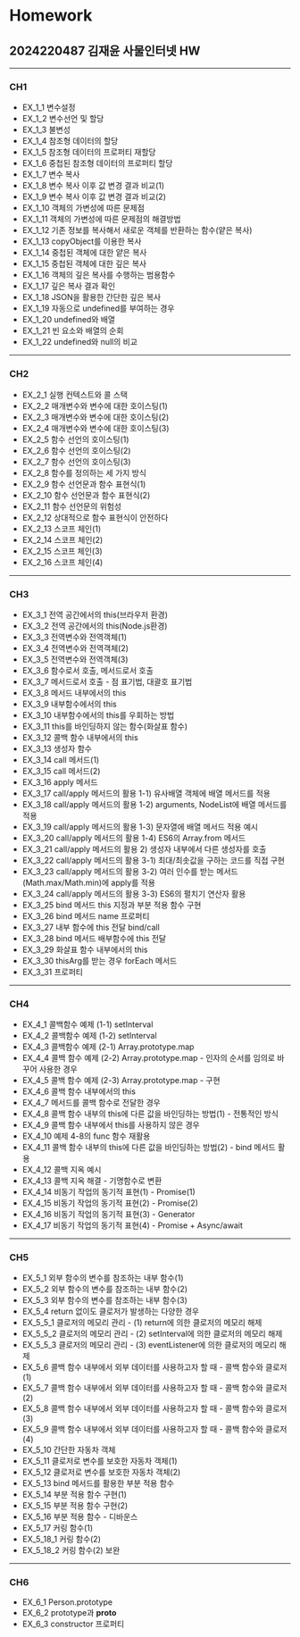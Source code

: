 # Homework 
## 2024220487 김재윤 사물인터넷 HW
***
### CH1
  + EX_1_1 변수설정 
  + EX_1_2 변수선언 및 할당 
  + EX_1_3 불변성
  + EX_1_4 참조형 데이터의 할당
  + EX_1_5 참조형 데이터의 프로퍼티 재할당
  + EX_1_6 중첩된 참조형 데이터의 프로퍼티 할당  
  + EX_1_7 변수 복사  
  + EX_1_8 변수 복사 이후 값 변경 결과 비교(1)  
  + EX_1_9 변수 복사 이후 값 변경 결과 비교(2)  
  + EX_1_10 객체의 가변성에 따른 문제점  
  + EX_1_11 객체의 가변성에 따른 문제점의 해결방법  
  + EX_1_12 기존 정보를 복사해서 새로운 객체를 반환하는 함수(얕은 복사) 
  + EX_1_13 copyObject를 이용한 복사  
  + EX_1_14 중첩된 객체에 대한 얕은 복사  
  + EX_1_15 중첩된 객체에 대한 깊은 복사
  + EX_1_16 객체의 깊은 복사를 수행하는 범용함수  
  + EX_1_17 깊은 복사 결과 확인
  + EX_1_18 JSON을 활용한 간단한 깊은 복사  
  + EX_1_19 자동으로 undefined를 부여하는 경우  
  + EX_1_20 undefined와 배열
  + EX_1_21 빈 요소와 배열의 순회
  + EX_1_22 undefined와 null의 비교

***
### CH2
  + EX_2_1 실행 컨텍스트와 콜 스택
  + EX_2_2 매개변수와 변수에 대한 호이스팅(1)  
  + EX_2_3 매개변수와 변수에 대한 호이스팅(2)
  + EX_2_4 매개변수와 변수에 대한 호이스팅(3)
  + EX_2_5 함수 선언의 호이스팅(1)  
  + EX_2_6 함수 선언의 호이스팅(2)  
  + EX_2_7 함수 선언의 호이스팅(3)  
  + EX_2_8 함수를 정의하는 세 가지 방식  
  + EX_2_9 함수 선언문과 함수 표현식(1)  
  + EX_2_10 함수 선언문과 함수 표현식(2)
  + EX_2_11 함수 선언문의 위험성 
  + EX_2_12 상대적으로 함수 표현식이 안전하다
  + EX_2_13 스코프 체인(1)  
  + EX_2_14 스코프 체인(2) 
  + EX_2_15 스코프 체인(3) 
  + EX_2_16 스코프 체인(4)

***
### CH3
  + EX_3_1 전역 공간에서의 this(브라우저 환경)  
  + EX_3_2 전역 공간에서의 this(Node.js환경)  
  + EX_3_3 전역변수와 전역객체(1)
  + EX_3_4 전역변수와 전역객체(2)  
  + EX_3_5 전역변수와 전역객체(3) 
  + EX_3_6 함수로서 호출, 메서드로서 호출
  + EX_3_7 메서드로서 호출 - 점 표기법, 대괄호 표기법 
  + EX_3_8 메서드 내부에서의 this
  + EX_3_9 내부함수에서의 this  
  + EX_3_10 내부함수에서의 this를 우회하는 방법  
  + EX_3_11 this를 바인딩하지 않는 함수(화살표 함수)
  + EX_3_12 콜백 함수 내부에서의 this
  + EX_3_13 생성자 함수
  + EX_3_14 call 메서드(1)  
  + EX_3_15 call 메서드(2) 
  + EX_3_16 apply 메서드
  + EX_3_17 call/apply 메서드의 활용 1-1) 유사배열 객체에 배열 메서드를 적용
  + EX_3_18 call/apply 메서드의 활용 1-2) arguments, NodeList에 배열 메서드를 적용
  + EX_3_19 call/apply 메서드의 활용 1-3) 문자열에 배열 메서드 적용 예시
  + EX_3_20 call/apply 메서드의 활용 1-4) ES6의 Array.from 메서드 
  + EX_3_21 call/apply 메서드의 활용 2) 생성자 내부에서 다른 생성자를 호출 
  + EX_3_22 call/apply 메서드의 활용 3-1) 최대/최솟값을 구하는 코드를 직접 구현
  + EX_3_23 call/apply 메서드의 활용 3-2) 여러 인수를 받는 메서드(Math.max/Math.min)에 apply를 적용
  + EX_3_24 call/apply 메서드의 활용 3-3) ES6의 펼치기 연산자 활용
  + EX_3_25 bind 메서드 this 지정과 부분 적용 함수 구현
  + EX_3_26 bind 메서드 name 프로퍼티 
  + EX_3_27 내부 함수에 this 전달 bind/call
  + EX_3_28 bind 메서드 배부함수에 this 전달  
  + EX_3_29 화살표 함수 내부에서의 this 
  + EX_3_30 thisArg를 받는 경우 forEach 메서드
  + EX_3_31 프로퍼티

***
### CH4
+ EX_4_1 콜백함수 예제 (1-1) setInterval
+ EX_4_2 콜백함수 예제 (1-2) setInterval
+ EX_4_3 콜백함수 예제 (2-1) Array.prototype.map
+ EX_4_4 콜백 함수 예제 (2-2) Array.prototype.map - 인자의 순서를 임의로 바꾸어 사용한 경우
+ EX_4_5 콜백 함수 예제 (2-3) Array.prototype.map - 구현
+ EX_4_6 콜백 함수 내부에서의 this
+ EX_4_7 메서드를 콜백 함수로 전달한 경우
+ EX_4_8 콜백 함수 내부의 this에 다른 값을 바인딩하는 방법(1) - 전통적인 방식
+ EX_4_9 콜백 함수 내부에서 this를 사용하지 않은 경우
+ EX_4_10 예제 4-8의 func 함수 재활용
+ EX_4_11 콜백 함수 내부의 this에 다른 값을 바인딩하는 방법(2) - bind 메서드 활용
+ EX_4_12 콜백 지옥 예시
+ EX_4_13 콜백 지옥 해결 - 기명함수로 변환
+ EX_4_14 비동기 작업의 동기적 표현(1) - Promise(1)
+ EX_4_15 비동기 작업의 동기적 표현(2) - Promise(2)
+ EX_4_16 비동기 작업의 동기적 표현(3) - Generator
+ EX_4_17 비동기 작업의 동기적 표현(4) - Promise + Async/await

***
### CH5
+ EX_5_1 외부 함수의 변수를 참조하는 내부 함수(1)
+ EX_5_2 외부 함수의 변수를 참조하는 내부 함수(2)
+ EX_5_3 외부 함수의 변수를 참조하는 내부 함수(3)
+ EX_5_4 return 없이도 클로저가 발생하는 다양한 경우
+ EX_5_5_1 클로저의 메모리 관리 - (1) return에 의한 클로저의 메모리 해제
+ EX_5_5_2 클로저의 메모리 관리 - (2) setInterval에 의한 클로저의 메모리 해제
+ EX_5_5_3 클로저의 메모리 관리 - (3) eventListener에 의한 클로저의 메모리 해제
+ EX_5_6 콜백 함수 내부에서 외부 데이터를 사용하고자 할 때 - 콜백 함수와 클로저(1)
+ EX_5_7 콜백 함수 내부에서 외부 데이터를 사용하고자 할 때 - 콜백 함수와 클로저(2)
+ EX_5_8 콜백 함수 내부에서 외부 데이터를 사용하고자 할 때 - 콜백 함수와 클로저(3)
+ EX_5_9 콜백 함수 내부에서 외부 데이터를 사용하고자 할 때 - 콜백 함수와 클로저(4)
+ EX_5_10 간단한 자동차 객체
+ EX_5_11 클로저로 변수를 보호한 자동차 객체(1)
+ EX_5_12 클로저로 변수를 보호한 자동차 객체(2)
+ EX_5_13 bind 메서드를 활용한 부분 적용 함수
+ EX_5_14 부분 적용 함수 구현(1)
+ EX_5_15 부분 적용 함수 구현(2)
+ EX_5_16 부분 적용 함수 - 디바운스
+ EX_5_17 커링 함수(1)
+ EX_5_18_1 커링 함수(2)
+ EX_5_18_2 커링 함수(2) 보완

***
### CH6
+ EX_6_1 Person.prototype
+ EX_6_2 prototype과 __proto__
+ EX_6_3 constructor 프로퍼티